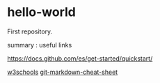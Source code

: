 # hello-world
First repository.

summary
: useful links

https://docs.github.com/es/get-started/quickstart/

[w3schools](https://www.w3schools.com/)
[git-markdown-cheat-sheet](https://www.markdownguide.org/cheat-sheet/)
